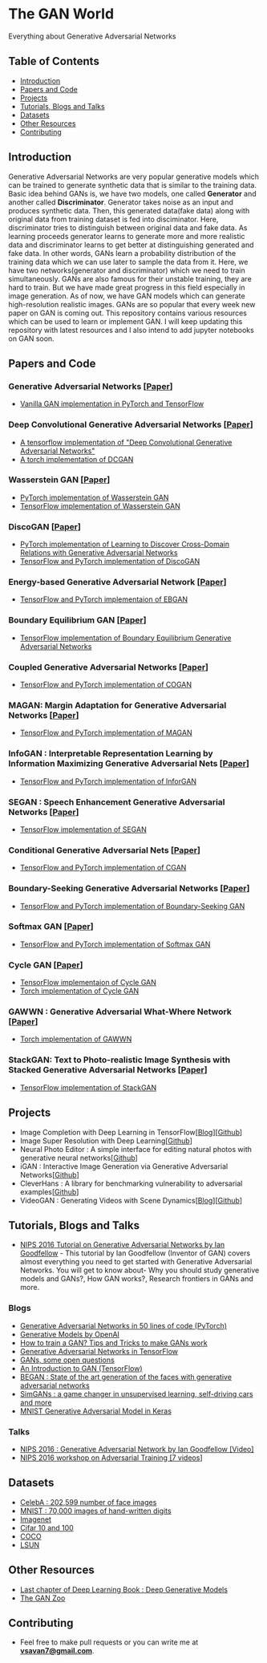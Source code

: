 # The GAN World
Everything about Generative Adversarial Networks

## Table of Contents
- [Introduction](#Introduction)
- [Papers and Code](#Papers)
- [Projects](#Projects)
- [Tutorials, Blogs and Talks](#Tutorials-Blogs-Talks)
- [Datasets](#Datasets)
- [Other Resources](#other)
- [Contributing](#contribute)

## Introduction
Generative Adversarial Networks are very popular generative models which can be trained to generate synthetic data that is similar to the training data. Basic idea behind GANs is, we have two models, one called **Generator** and another called **Discriminator**. Generator takes noise as an input and produces synthetic data. Then, this generated data(fake data) along with original data from training dataset is fed into disciminator. Here, discriminator tries to distinguish between original data and fake data. As learning proceeds generator learns to generate more and more realistic data and discriminator learns to get better at distinguishing generated and fake data. In other words, GANs learn a probability distribution of the training data which we can use later to sample the data from it. Here, we have two networks(generator and discriminator) which we need to train simultaneously. GANs are also famous for their unstable training, they are hard to train. But we have made great progress in this field especially in image generation. As of now, we have GAN models which can generate high-resolution realistic images.  GANs are so popular that every week new paper on GAN is coming out. This repository contains various resources which can be used to learn or implement GAN. I will keep updating this repository with latest resources and I also intend to add jupyter notebooks on GAN soon.

## Papers and Code

### Generative Adversarial Networks [[Paper](https://arxiv.org/abs/1406.2661)]
* [Vanilla GAN implementation in PyTorch and TensorFlow](https://github.com/wiseodd/generative-models/tree/master/GAN/vanilla_gan)

### Deep Convolutional Generative Adversarial Networks [[Paper](https://arxiv.org/abs/1511.06434)]
* [A tensorflow implementation of "Deep Convolutional Generative Adversarial Networks"](https://github.com/carpedm20/DCGAN-tensorflow)
* [A torch implementation of DCGAN](https://github.com/soumith/dcgan.torch)

### Wasserstein GAN [[Paper](https://arxiv.org/abs/1701.07875)]
* [PyTorch implementation of Wasserstein GAN](https://github.com/martinarjovsky/WassersteinGAN)
* [TensorFlow implementation of Wasserstein GAN](https://github.com/shekkizh/WassersteinGAN.tensorflow)

### DiscoGAN [[Paper](https://arxiv.org/abs/1703.05192)]
* [PyTorch implementation of Learning to Discover Cross-Domain Relations with Generative Adversarial Networks](https://github.com/carpedm20/DiscoGAN-pytorch)
* [TensorFlow and PyTorch implementation of DiscoGAN](https://github.com/wiseodd/generative-models/tree/master/GAN/disco_gan)

### Energy-based Generative Adversarial Network [[Paper](https://arxiv.org/abs/1609.03126)]
* [TensorFlow and PyTorch implementaion of EBGAN](https://github.com/wiseodd/generative-models/tree/master/GAN/ebgan)

### Boundary Equilibrium GAN [[Paper](https://arxiv.org/abs/1703.10717)]
* [TensorFlow implementation of Boundary Equilibrium Generative Adversarial Networks](https://github.com/carpedm20/BEGAN-tensorflow)

### Coupled Generative Adversarial Networks [[Paper](https://arxiv.org/abs/1606.07536)]
* [TensorFlow and PyTorch implementation of COGAN](https://github.com/wiseodd/generative-models/tree/master/GAN/coupled_gan)

### MAGAN: Margin Adaptation for Generative Adversarial Networks [[Paper](https://arxiv.org/abs/1704.03817)]
* [TensorFlow and PyTorch implementation of MAGAN](https://github.com/wiseodd/generative-models/tree/master/GAN/magan)

### InfoGAN : Interpretable Representation Learning by Information Maximizing Generative Adversarial Nets [[Paper](https://arxiv.org/abs/1606.03657)]
* [TensorFlow and PyTorch implementation of InforGAN](https://github.com/wiseodd/generative-models/tree/master/GAN/infogan)

### SEGAN : Speech Enhancement Generative Adversarial Networks [[Paper](https://arxiv.org/pdf/1703.09452.pdf)]
* [TensorFlow implementation of SEGAN](https://github.com/santi-pdp/segan)

### Conditional Generative Adversarial Nets [[Paper](https://arxiv.org/abs/1411.1784)]
* [TensorFlow and PyTorch implementation of CGAN](https://github.com/wiseodd/generative-models/tree/master/GAN/conditional_gan)

### Boundary-Seeking Generative Adversarial Networks [[Paper](https://arxiv.org/abs/1702.08431)]
* [TensorFlow and PyTorch implementation of Boundary-Seeking GAN](https://github.com/wiseodd/generative-models/tree/master/GAN/boundary_seeking_gan)

### Softmax GAN [[Paper](https://arxiv.org/abs/1704.06191)]
* [TensorFlow and PyTorch implementation of Softmax GAN](https://github.com/wiseodd/generative-models/tree/master/GAN/softmax_gan)

### Cycle GAN [[Paper](https://arxiv.org/pdf/1703.10593.pdf)]
* [TensorFlow implementaion of Cycle GAN](https://github.com/XHUJOY/CycleGAN-tensorflow)
* [Torch implementation of Cycle GAN](https://github.com/junyanz/CycleGAN)

### GAWWN : Generative Adversarial What-Where Network [[Paper](http://www.scottreed.info/files/nips2016.pdf)]
* [Torch implementation of GAWWN](https://github.com/reedscot/nips2016)

###  StackGAN: Text to Photo-realistic Image Synthesis with Stacked Generative Adversarial Networks [[Paper](https://arxiv.org/pdf/1612.03242v1.pdf)]
* [TensorFlow implementation of StackGAN](https://github.com/hanzhanggit/StackGAN)

## Projects
* Image Completion with Deep Learning in TensorFlow[[Blog](http://bamos.github.io/2016/08/09/deep-completion/)][[Github](https://github.com/bamos/dcgan-completion.tensorflow)]
* Image Super Resolution with Deep Learning[[Github](https://github.com/david-gpu/srez)]
* Neural Photo Editor : A simple interface for editing natural photos with generative neural networks[[Github](https://github.com/ajbrock/Neural-Photo-Editor)]
* iGAN : Interactive Image Generation via Generative Adversarial Networks[[Github](https://github.com/junyanz/iGAN)]
* CleverHans : A library for benchmarking vulnerability to adversarial examples[[Github](https://github.com/tensorflow/cleverhans)]
* VideoGAN : Generating Videos with Scene Dynamics[[Blog](http://carlvondrick.com/tinyvideo/)][[Github](https://github.com/cvondrick/videogan)]


## Tutorials, Blogs and Talks
* [NIPS 2016 Tutorial on Generative Adversarial Networks by Ian Goodfellow](https://arxiv.org/abs/1701.00160) - This tutorial by Ian Goodfellow (Inventor of GAN) covers almost everything you need to get started with Generative Adversarial Networks. You will get to know about- Why you should study generative models and GANs?, How GAN works?, Research frontiers in GANs and more. 

### Blogs

* [Generative Adversarial Networks in 50 lines of code (PyTorch)](https://medium.com/@devnag/generative-adversarial-networks-gans-in-50-lines-of-code-pytorch-e81b79659e3f)
* [Generative Models by OpenAI](https://blog.openai.com/generative-models/)
* [How to train a GAN? Tips and Tricks to make GANs work](https://github.com/soumith/ganhacks)
* [Generative Adversarial Networks in TensorFlow](http://wiseodd.github.io/techblog/2016/09/17/gan-tensorflow/)
* [GANs, some open questions](http://www.offconvex.org/2017/03/15/GANs/)
* [An Introduction to GAN (TensorFlow)](http://blog.aylien.com/introduction-generative-adversarial-networks-code-tensorflow/)
* [BEGAN : State of the art generation of the faces with generative adversarial networks](https://blog.heuritech.com/2017/04/11/began-state-of-the-art-generation-of-faces-with-generative-adversarial-networks/)
* [SimGANs : a game changer in unsupervised learning, self-driving cars and more](https://blog.waya.ai/simgans-applied-to-autonomous-driving-5a8c6676e36b)
* [MNIST Generative Adversarial Model in Keras](https://oshearesearch.com/index.php/2016/07/01/mnist-generative-adversarial-model-in-keras/)


### Talks
* [NIPS 2016 :  Generative Adversarial Network by Ian Goodfellow [Video]](https://www.youtube.com/watch?v=AJVyzd0rqdc)
* [NIPS 2016 workshop on Adversarial Training [7 videos]](https://www.youtube.com/watch?v=RvgYvHyT15E&list=PLJscN9YDD1buxCitmej1pjJkR5PMhenTF)

## Datasets
* [CelebA : 202,599 number of face images](http://mmlab.ie.cuhk.edu.hk/projects/CelebA.html)
* [MNIST : 70,000 images of hand-written digits](http://yann.lecun.com/exdb/mnist/)
* [Imagenet](http://www.image-net.org/)
* [Cifar 10 and 100](https://www.cs.toronto.edu/~kriz/cifar.html)
* [COCO](http://mscoco.org/dataset/#overview)
* [LSUN](http://www.yf.io/p/lsun)

## Other Resources
* [Last chapter of Deep Learning Book : Deep Generative Models](https://www.deeplearningbook.org/contents/generative_models.html)
* [The GAN Zoo](https://deephunt.in/the-gan-zoo-79597dc8c347)

## Contributing
* Feel free to make pull requests or you can write me at **vsavan7@gmail.com**.
